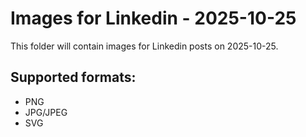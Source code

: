 # Images for Linkedin - 2025-10-25

This folder will contain images for Linkedin posts on 2025-10-25.

## Supported formats:
- PNG
- JPG/JPEG
- SVG
